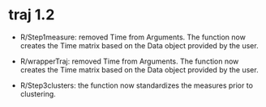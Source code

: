 # traj 1.2

* R/Step1measure: removed Time from Arguments. The function now creates the Time matrix based on the Data object provided by the user.

* R/wrapperTraj: removed Time from Arguments. The function now creates the Time matrix based on the Data object provided by the user.

* R/Step3clusters: the function now standardizes the measures prior to clustering.
